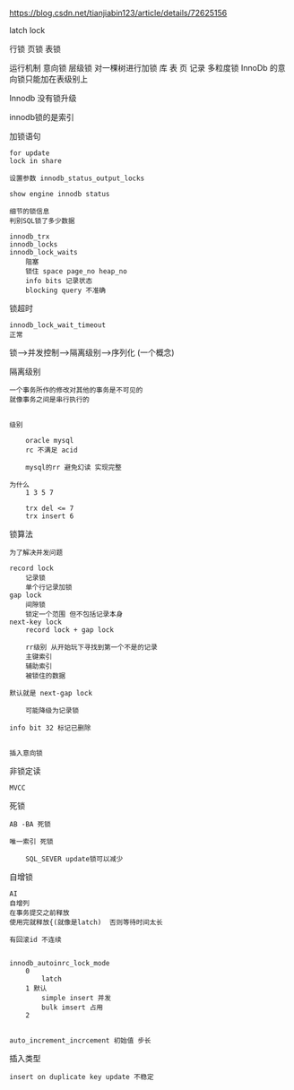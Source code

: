 
https://blog.csdn.net/tianjiabin123/article/details/72625156



latch
lock

行锁 页锁 表锁


运行机制
意向锁
 层级锁
    对一棵树进行加锁
        库 表 页 记录
 多粒度锁
 InnoDb 的意向锁只能加在表级别上 
 
 Innodb 没有锁升级

 innodb锁的是索引 


加锁语句
    
    for update  
    lock in share

    设置参数 innodb_status_output_locks 
    
    show engine innodb status 

    细节的锁信息
    判别SQL锁了多少数据
    
    innodb_trx
    innodb_locks
    innodb_lock_waits
        阻塞
        锁住 space page_no heap_no
        info bits 记录状态
        blocking query 不准确 
        
        

锁超时

    innodb_lock_wait_timeout
    正常
    
    
   锁-->并发控制-->隔离级别-->序列化 (一个概念)
   
   
   
   
隔离级别

    一个事务所作的修改对其他的事务是不可见的 
    就像事务之间是串行执行的
    
     
    级别 
        
        oracle mysql 
        rc 不满足 acid 
        
        mysql的rr 避免幻读 实现完整    
    
    为什么
        1 3 5 7
        
        trx del <= 7
        trx insert 6
        
        


锁算法

    为了解决并发问题

    record lock
        记录锁
        单个行记录加锁
    gap lock
        间隙锁
        锁定一个范围 但不包括记录本身
    next-key lock
        record lock + gap lock
        
        rr级别 从开始玩下寻找到第一个不是的记录 
        主键索引
        辅助索引
        被锁住的数据    
        
    默认就是 next-gap lock
        
        可能降级为记录锁
        
    info bit 32 标记已删除    
         
    
    插入意向锁
    

非锁定读

    MVCC    
    
死锁

    AB -BA 死锁
    
    唯一索引 死锁
    
        SQL_SEVER update锁可以减少
    
自增锁


    AI
    自增列
    在事务提交之前释放
    使用完就释放{(就像是latch)  否则等待时间太长
    
    有回滚id 不连续
        
    
    innodb_autoinrc_lock_mode
        0
            latch
        1 默认
            simple insert 并发
            bulk imsert 占用
        2
            
            
    auto_increment_incrcement 初始值 步长            
    
 
插入类型
    
    
    
    insert on duplicate key update 不稳定       
    
    
    